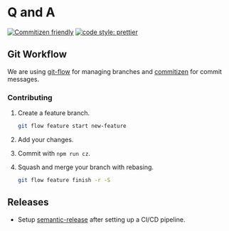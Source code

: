 # Q and A

[![Commitizen friendly](https://img.shields.io/badge/commitizen-friendly-brightgreen.svg)](http://commitizen.github.io/cz-cli/)
[![code style: prettier](https://img.shields.io/badge/code_style-prettier-ff69b4.svg?style=flat-square)](https://github.com/prettier/prettier)

## Git Workflow

We are using [git-flow](https://github.com/nvie/gitflow/wiki/Command-Line-Arguments) for managing branches and [commitizen](https://github.com/commitizen/cz-cli) for commit messages.

### Contributing

1. Create a feature branch.

   ```sh
   git flow feature start new-feature
   ```

2. Add your changes.
3. Commit with `npm run cz`.
4. Squash and merge your branch with rebasing.
   ```sh
   git flow feature finish -r -S
   ```

## Releases

- Setup [semantic-release](https://github.com/semantic-release/semantic-release) after setting up a CI/CD pipeline.
